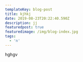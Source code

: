 ```yaml
---
templateKey: blog-post
title: kjhkj
date: 2019-08-23T20:22:40.590Z
description: jj
featuredpost: true
featuredimage: /img/blog-index.jpg
tags:
  - 'n'
---
```

hghgv
